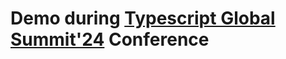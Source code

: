 # Demo during [Typescript Global Summit'24]([url](https://events.geekle.us/typescript24/)) Conference
